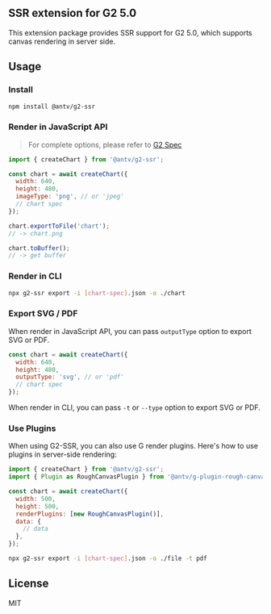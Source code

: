 ## SSR extension for G2 5.0

This extension package provides SSR support for G2 5.0, which supports canvas rendering in server side.

## Usage

### Install

```bash
npm install @antv/g2-ssr
```

### Render in JavaScript API

> For complete options, please refer to [G2 Spec](https://g2.antv.antgroup.com/spec/overview)

```js
import { createChart } from '@antv/g2-ssr';

const chart = await createChart({
  width: 640,
  height: 480,
  imageType: 'png', // or 'jpeg'
  // chart spec
});

chart.exportToFile('chart');
// -> chart.png

chart.toBuffer();
// -> get buffer
```

### Render in CLI

```bash
npx g2-ssr export -i [chart-spec].json -o ./chart
```

### Export SVG / PDF

When render in JavaScript API, you can pass `outputType` option to export SVG or PDF.

```js
const chart = await createChart({
  width: 640,
  height: 480,
  outputType: 'svg', // or 'pdf'
  // chart spec
});
```

When render in CLI, you can pass `-t` or `--type` option to export SVG or PDF.

### Use Plugins

When using G2-SSR, you can also use G render plugins. Here's how to use plugins in server-side rendering:

```js
import { createChart } from '@antv/g2-ssr';
import { Plugin as RoughCanvasPlugin } from '@antv/g-plugin-rough-canvas-renderer';

const chart = await createChart({
  width: 500,
  height: 500,
  renderPlugins: [new RoughCanvasPlugin()],
  data: {
    // data
  },
});
```

```bash
npx g2-ssr export -i [chart-spec].json -o ./file -t pdf
```

## License

MIT
